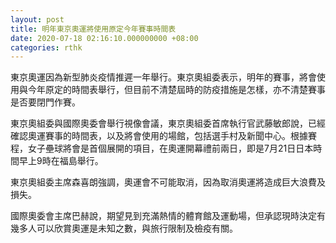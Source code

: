 ```yaml
---
layout: post
title: 明年東京奧運將使用原定今年賽事時間表
date: 2020-07-18 02:16:10.000000000 +08:00
categories: rthk
---
```


東京奧運因為新型肺炎疫情推遲一年舉行。東京奧組委表示，明年的賽事，將會使用與今年原定的時間表舉行，但目前不清楚屆時的防疫措施是怎樣，亦不清楚賽事是否要閉門作賽。

東京奧組委與國際奧委會舉行視像會議，東京奧組委首席執行官武藤敏郎說，已經確認奧運賽事的時間表，以及將會使用的場館，包括選手村及新聞中心。根據賽程，女子壘球將會是首個展開的項目，在奧運開幕禮前兩日，即是7月21日日本時間早上9時在福島舉行。

東京奧組委主席森喜朗強調，奧運會不可能取消，因為取消奧運將造成巨大浪費及損失。

國際奧委會主席巴赫說，期望見到充滿熱情的體育館及運動場，但承認現時決定有幾多人可以欣賞奧運是未知之數，與旅行限制及檢疫有關。
